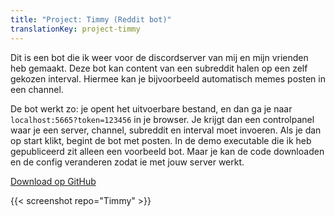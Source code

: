 ```yaml
---
title: "Project: Timmy (Reddit bot)"
translationKey: project-timmy
---
```


Dit is een bot die ik weer voor de discordserver van mij en mijn vrienden heb gemaakt. Deze bot kan content van een subreddit halen op een zelf gekozen interval. Hiermee kan je bijvoorbeeld automatisch memes posten in een channel.

De bot werkt zo: je opent het uitvoerbare bestand, en dan ga je naar <code class="bold">localhost:5665?token=123456</code> in je browser. Je krijgt dan een controlpanel waar je een server, channel, subreddit en interval moet invoeren. Als je dan op start klikt, begint de bot met posten. In de demo executable die ik heb gepubliceerd zit alleen een voorbeeld bot. Maar je kan de code downloaden en de config veranderen zodat ie met jouw server werkt.

[Download op GitHub](https://github.com/RobinBoers/Timmy)

{{< screenshot repo="Timmy" >}}
